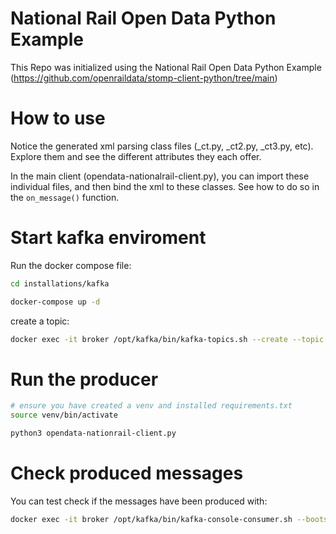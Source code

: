National Rail Open Data Python Example
======================================

This Repo was initialized using the National Rail Open Data Python Example (https://github.com/openraildata/stomp-client-python/tree/main)

How to use 
======================================

Notice the generated xml parsing class files (_ct.py, _ct2.py, _ct3.py, etc). Explore them and see the different attributes they each offer.

In the main client (opendata-nationalrail-client.py), you can import these individual files, and then bind the xml to these classes. See how to do so in the `on_message()` function.


Start kafka enviroment
=====================================

Run the docker compose file:

```bash
cd installations/kafka

docker-compose up -d
```

create a topic:

```bash
docker exec -it broker /opt/kafka/bin/kafka-topics.sh --create --topic rail_network --bootstrap-server localhost:9092
```

Run the producer
=====================================

```bash
# ensure you have created a venv and installed requirements.txt
source venv/bin/activate

python3 opendata-nationrail-client.py
```

Check produced messages
=====================================

You can test check if the messages have been produced with:

```bash
docker exec -it broker /opt/kafka/bin/kafka-console-consumer.sh --bootstrap-server localhost:9092 --topic rail_network --from-beginning
```